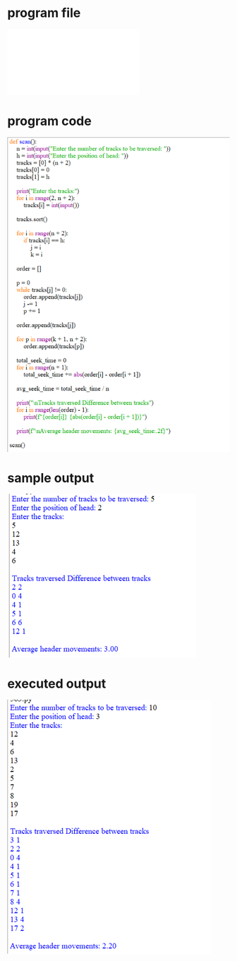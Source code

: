 
# program file
![program file](SCAN_563.py)

# program code 
![program code](SCAN_CODE_563.png)

# sample output
![sample output](SCAN_IO_563.png)

# executed output
![executed output](SCAN_EO_563.png)

